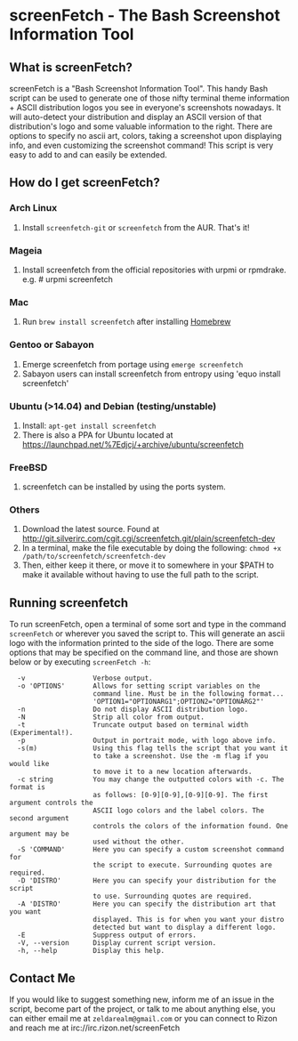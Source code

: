 # screenFetch - The Bash Screenshot Information Tool

## What is screenFetch?

screenFetch is a "Bash Screenshot Information Tool". This handy Bash
script can be used to generate one of those nifty terminal theme
information + ASCII distribution logos you see in everyone's screenshots
nowadays. It will auto-detect your distribution and display an ASCII
version of that distribution's logo and some valuable information to the
right. There are options to specify no ascii art, colors, taking a
screenshot upon displaying info, and even customizing the screenshot
command! This script is very easy to add to and can easily be extended.

## How do I get screenFetch?

### Arch Linux

1. Install `screenfetch-git` or `screenfetch` from the AUR. That's it!

### Mageia

1. Install screenfetch from the official repositories with urpmi or rpmdrake.
   e.g. # urpmi screenfetch

### Mac

1. Run `brew install screenfetch` after installing [Homebrew](http://brew.sh)

### Gentoo or Sabayon

1. Emerge screenfetch from portage using `emerge screenfetch`
2. Sabayon users can install screenfetch from entropy using 'equo install screenfetch'

### Ubuntu (>14.04) and Debian (testing/unstable)

1. Install: `apt-get install screenfetch`
2. There is also a PPA for Ubuntu located at https://launchpad.net/%7Edjcj/+archive/ubuntu/screenfetch

### FreeBSD

1. screenfetch can be installed by using the ports system.

### Others

1. Download the latest source. Found at http://git.silverirc.com/cgit.cgi/screenfetch.git/plain/screenfetch-dev
2. In a terminal, make the file executable by doing the following: `chmod +x /path/to/screenfetch/screenfetch-dev`
3. Then, either keep it there, or move it to somewhere in your $PATH to make it available without having to use the full path to the script.


## Running screenfetch

To run screenFetch, open a terminal of some sort and type in the command `screenFetch`
or wherever you saved the script to. This will generate an ascii logo with the
information printed to the side of the logo. There are some options that may be
specified on the command line, and those are shown below or by executing `screenFetch -h`:

      -v                 Verbose output.
      -o 'OPTIONS'       Allows for setting script variables on the
                         command line. Must be in the following format...
                         'OPTION1="OPTIONARG1";OPTION2="OPTIONARG2"'
      -n                 Do not display ASCII distribution logo.
      -N                 Strip all color from output.
      -t                 Truncate output based on terminal width (Experimental!).
      -p                 Output in portrait mode, with logo above info.
      -s(m)              Using this flag tells the script that you want it
                         to take a screenshot. Use the -m flag if you would like
                         to move it to a new location afterwards.
      -c string          You may change the outputted colors with -c. The format is
                         as follows: [0-9][0-9],[0-9][0-9]. The first argument controls the
                         ASCII logo colors and the label colors. The second argument
                         controls the colors of the information found. One argument may be
                         used without the other.
      -S 'COMMAND'       Here you can specify a custom screenshot command for
                         the script to execute. Surrounding quotes are required.
      -D 'DISTRO'        Here you can specify your distribution for the script
                         to use. Surrounding quotes are required.
      -A 'DISTRO'        Here you can specify the distribution art that you want
                         displayed. This is for when you want your distro
                         detected but want to display a different logo.
      -E                 Suppress output of errors.
      -V, --version      Display current script version.
      -h, --help         Display this help.


## Contact Me

If you would like to suggest something new, inform me of an issue in the
script, become part of the project, or talk to me about anything else,
you can either email me at `zeldarealm@gmail.com` or you can connect
to Rizon and reach me at irc://irc.rizon.net/screenFetch

